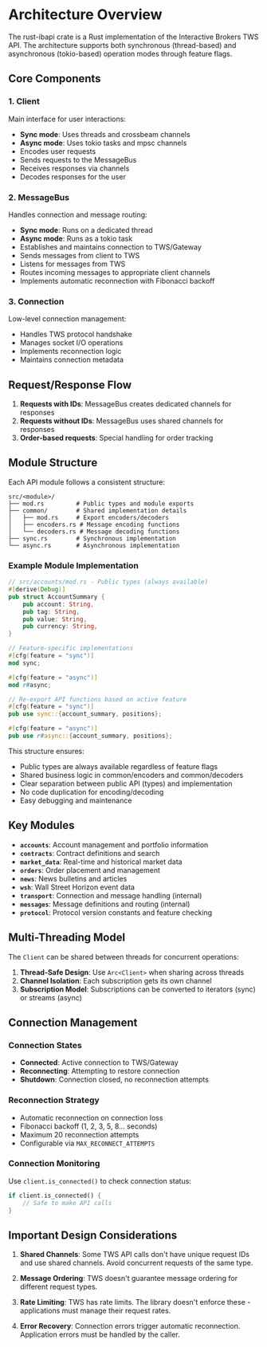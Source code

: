 # Architecture Overview

The rust-ibapi crate is a Rust implementation of the Interactive Brokers TWS API. The architecture supports both synchronous (thread-based) and asynchronous (tokio-based) operation modes through feature flags.

## Core Components

### 1. Client
Main interface for user interactions:
- **Sync mode**: Uses threads and crossbeam channels
- **Async mode**: Uses tokio tasks and mpsc channels
- Encodes user requests
- Sends requests to the MessageBus
- Receives responses via channels
- Decodes responses for the user

### 2. MessageBus
Handles connection and message routing:
- **Sync mode**: Runs on a dedicated thread
- **Async mode**: Runs as a tokio task
- Establishes and maintains connection to TWS/Gateway
- Sends messages from client to TWS
- Listens for messages from TWS
- Routes incoming messages to appropriate client channels
- Implements automatic reconnection with Fibonacci backoff

### 3. Connection
Low-level connection management:
- Handles TWS protocol handshake
- Manages socket I/O operations
- Implements reconnection logic
- Maintains connection metadata

## Request/Response Flow

1. **Requests with IDs**: MessageBus creates dedicated channels for responses
2. **Requests without IDs**: MessageBus uses shared channels for responses
3. **Order-based requests**: Special handling for order tracking

## Module Structure

Each API module follows a consistent structure:

```
src/<module>/
├── mod.rs         # Public types and module exports
├── common/        # Shared implementation details
│   ├── mod.rs     # Export encoders/decoders
│   ├── encoders.rs # Message encoding functions
│   └── decoders.rs # Message decoding functions
├── sync.rs        # Synchronous implementation
└── async.rs       # Asynchronous implementation
```

### Example Module Implementation

```rust
// src/accounts/mod.rs - Public types (always available)
#[derive(Debug)]
pub struct AccountSummary {
    pub account: String,
    pub tag: String,
    pub value: String,
    pub currency: String,
}

// Feature-specific implementations
#[cfg(feature = "sync")]
mod sync;

#[cfg(feature = "async")]
mod r#async;

// Re-export API functions based on active feature
#[cfg(feature = "sync")]
pub use sync::{account_summary, positions};

#[cfg(feature = "async")]
pub use r#async::{account_summary, positions};
```

This structure ensures:
- Public types are always available regardless of feature flags
- Shared business logic in common/encoders and common/decoders
- Clear separation between public API (types) and implementation
- No code duplication for encoding/decoding
- Easy debugging and maintenance

## Key Modules

- **`accounts`**: Account management and portfolio information
- **`contracts`**: Contract definitions and search
- **`market_data`**: Real-time and historical market data
- **`orders`**: Order placement and management
- **`news`**: News bulletins and articles
- **`wsh`**: Wall Street Horizon event data
- **`transport`**: Connection and message handling (internal)
- **`messages`**: Message definitions and routing (internal)
- **`protocol`**: Protocol version constants and feature checking

## Multi-Threading Model

The `Client` can be shared between threads for concurrent operations:

1. **Thread-Safe Design**: Use `Arc<Client>` when sharing across threads
2. **Channel Isolation**: Each subscription gets its own channel
3. **Subscription Model**: Subscriptions can be converted to iterators (sync) or streams (async)

## Connection Management

### Connection States
- **Connected**: Active connection to TWS/Gateway
- **Reconnecting**: Attempting to restore connection
- **Shutdown**: Connection closed, no reconnection attempts

### Reconnection Strategy
- Automatic reconnection on connection loss
- Fibonacci backoff (1, 2, 3, 5, 8... seconds)
- Maximum 20 reconnection attempts
- Configurable via `MAX_RECONNECT_ATTEMPTS`

### Connection Monitoring
Use `client.is_connected()` to check connection status:
```rust
if client.is_connected() {
    // Safe to make API calls
}
```

## Important Design Considerations

1. **Shared Channels**: Some TWS API calls don't have unique request IDs and use shared channels. Avoid concurrent requests of the same type.

2. **Message Ordering**: TWS doesn't guarantee message ordering for different request types.

3. **Rate Limiting**: TWS has rate limits. The library doesn't enforce these - applications must manage their request rates.

4. **Error Recovery**: Connection errors trigger automatic reconnection. Application errors must be handled by the caller.